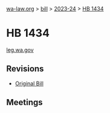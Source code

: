 [wa-law.org](/) > [bill](/bill/) > [2023-24](/bill/2023-24/) > [HB 1434](/bill/2023-24/hb/1434/)

# HB 1434
[leg.wa.gov](https://app.leg.wa.gov/billsummary?BillNumber=1434&Year=2023&Initiative=false)

## Revisions
* [Original Bill](1/)

## Meetings